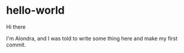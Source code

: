 # hello-world

Hi there

I'm Alondra, and I was told to write some thing here and make my first commit.
